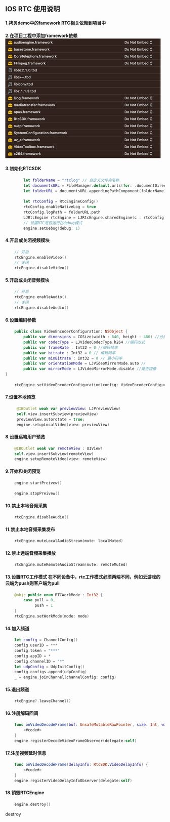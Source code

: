 ## IOS RTC 使用说明

#### 1.拷贝demo中的famework RTC相关依赖到项目中

#### 2.在项目工程中添加framework依赖![frame_image.jpg](image%2Fframe_image.jpg)

#### 3.初始化RTCSDK
```swift
        let folderName = "rtclog" // 自定义文件夹名称
        let documentsURL = FileManager.default.urls(for: .documentDirectory, in: .userDomainMask).first!
        let folderURL = documentsURL.appendingPathComponent(folderName)
        
        let rtcConfig = RtcEngineConfig()
        rtcConfig.enableNativeLog = true
        rtcConfig.logPath = folderURL.path
        LJRtcEngine rtcEngine = LJRtcEngine.sharedEngine(c : rtcConfig)
        // 设置RTC是否运行在debug模式
        engine.setDebug(debug: 1)
```
#### 4.开启或关闭视频模块
```swift
    // 开启
    rtcEngine.enableVideo()
    // 关闭
    rtcEngine.disableVideo()
```

#### 5.开启或关闭音频模块
```swift
    // 开启
    rtcEngine.enableAudio()
    // 关闭
    rtcEngine.disableAudio()
```

#### 6.设置编码参数
```swift
    public class VideoEncoderConfiguration: NSObject {
        public var dimensions = CGSize(width : 640, height : 480) //分辨率
        public var codecType = LJVideoCodecType.h264 //编码方式
        public var frameRate : Int32 = 0 //编码帧率
        public var bitrate : Int32 = 0 // 编码码率
        public var minBitrate : Int32 = 0 // 最小码率
        public var orientationMode = LJVideoMirrorMode.auto //
        public var mirrorMode = LJVideoMirrorMode.disable //是否镜像
}

    rtcEngine.setVideoEncoderConfiguration(config: VideoEncoderConfiguration)
```

#### 7.设置本地预览
```swift
     @IBOutlet weak var previewView: LJPreviewView!
     self.view.insertSubview(previewView)
     previewView.autorotate = true;
     engine.setupLocalVideo(view: previewView)
```

#### 8.设置远端用户预览
```swift
    @IBOutlet weak var remoteView : UIView!
    self.view.insertSubview(remoteView)
    engine.setupRemoteVideo(view: remoteView)
```
#### 9.开始和关闭预览
```swift
    engine.startPreivew()
    
    engine.stopPreivew()
```

#### 10.禁止本地音频采集
```swift
    rtcEngine.disableAudio()
```

#### 11.禁止本地音频采集发布
```swift
    rtcEngine.muteLocalAudioStream(mute: localMuted)
```

#### 12.禁止远端音频采集播放
```swift
    rtcEngine.muteRemoteAudioStream(mute: remoteMuted)
```

#### 13.设置RTC工作模式 在不同设备中，rtc工作模式必须两端不同，例如云游戏的云端为push则客户端为pull
```swift
    @objc public enum RTCWorkMode : Int32 {
        case pull = 0,
             push = 1
    }
    rtcEngine.setWorkMode(mode: mode)
```

#### 14.加入频道
```swift
    let config = ChannelConfig()
    config.userID = ***
    config.token = "***"
    config.appID = *
    config.channelID = "*"
    let udpConfig = UdpInitConfig()
    config.configs.append(udpConfig)
    _ = engine.joinChannel(channelConfig: config)
```

#### 15.退出频道
```swift
    rtcEngine?.leaveChannel()
```

#### 16.注册解码回调
```swift
    func onVideoDecodeFrame(buf: UnsafeMutableRawPointer, size: Int, width: Int, height: Int, pixelFmt: Int) {
        <#code#>
    }
    engine.registerDecodeVideoFrameObserver(delegate:self)
```

#### 17.注册视频延时信息
```swift
    func onVideoDecodeFrame(delayInfo: RtcSDK.VideoDelayInfo) {
        <#code#>
    }
    engine.registerVideoDelayInfoObserver(delegate:self)
```
#### 18.销毁RTCEngine
```swift
    engine.destroy()
```
destroy